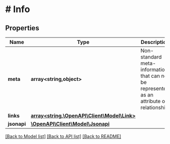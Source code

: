 # # Info

## Properties

Name | Type | Description | Notes
------------ | ------------- | ------------- | -------------
**meta** | **array<string,object>** | Non-standard meta-information that can not be represented as an attribute or relationship. |
**links** | [**array<string,\OpenAPI\Client\Model\Link>**](Link.md) |  | [optional]
**jsonapi** | [**\OpenAPI\Client\Model\Jsonapi**](Jsonapi.md) |  | [optional]

[[Back to Model list]](../../README.md#models) [[Back to API list]](../../README.md#endpoints) [[Back to README]](../../README.md)
